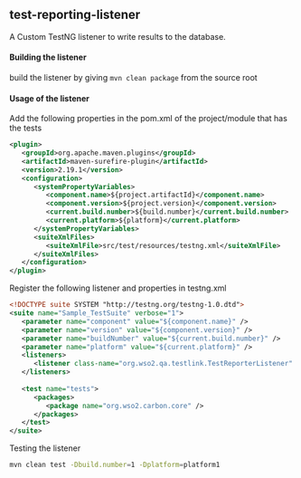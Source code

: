 ## test-reporting-listener
A Custom TestNG listener to write results to the database.


#### Building the listener
build the listener by giving `mvn clean package` from the source root


#### Usage of the listener
Add the following properties in the pom.xml of the project/module that has the tests
```xml
<plugin>
   <groupId>org.apache.maven.plugins</groupId>
   <artifactId>maven-surefire-plugin</artifactId>
   <version>2.19.1</version>
   <configuration>
      <systemPropertyVariables>
         <component.name>${project.artifactId}</component.name>
         <component.version>${project.version}</component.version>
         <current.build.number>${build.number}</current.build.number>
         <current.platform>${platform}</current.platform>
      </systemPropertyVariables>
      <suiteXmlFiles>
         <suiteXmlFile>src/test/resources/testng.xml</suiteXmlFile>
      </suiteXmlFiles>
   </configuration>
</plugin>
```

Register the following listener and properties in testng.xml
```xml
<!DOCTYPE suite SYSTEM "http://testng.org/testng-1.0.dtd">
<suite name="Sample_TestSuite" verbose="1">
   <parameter name="component" value="${component.name}" />
   <parameter name="version" value="${component.version}" />
   <parameter name="buildNumber" value="${current.build.number}" />
   <parameter name="platform" value="${current.platform}" />
   <listeners>
      <listener class-name="org.wso2.qa.testlink.TestReporterListener" />
   </listeners>
   
   <test name="tests">
      <packages>
         <package name="org.wso2.carbon.core" />
      </packages>
   </test>
</suite>
```

Testing the listener
```bash
mvn clean test -Dbuild.number=1 -Dplatform=platform1
```